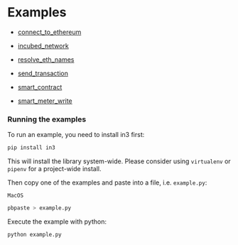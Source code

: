 # Examples


-  [connect_to_ethereum](./connect_to_ethereum.py)
   
-  [incubed_network](./incubed_network.py)
   
-  [resolve_eth_names](./resolve_eth_names.py)
   
-  [send_transaction](./send_transaction.py)
   
-  [smart_contract](./smart_contract.py)
   
-  [smart_meter_write](./smart_meter_write.py)
   
### Running the examples

To run an example, you need to install in3 first:
```sh
pip install in3
```
This will install the library system-wide. Please consider using `virtualenv` or `pipenv` for a project-wide install.

Then copy one of the examples and paste into a file, i.e. `example.py`:

`MacOS`
```sh
pbpaste > example.py
```

Execute the example with python:
```
python example.py
```
